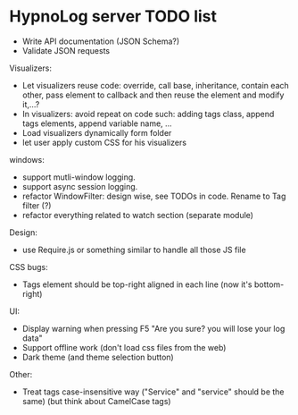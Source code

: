 HypnoLog server TODO list
================================

- Write API documentation (JSON Schema?)
- Validate JSON requests

Visualizers:
- Let visualizers reuse code: override, call base, inheritance, contain each
  other, pass element to callback and then reuse the element and modify it,...?
- In visualizers: avoid repeat on code such: adding tags class, append tags
  elements, append variable name, ... 
- Load visualizers dynamically form folder
- let user apply custom CSS for his visualizers

windows:
- support mutli-window logging.
- support async session logging.
- refactor WindowFilter: design wise, see TODOs in code. Rename to Tag filter (?)
- refactor everything related to watch section (separate module)

Design:
- use Require.js or something similar to handle all those JS file

CSS bugs:
- Tags element should be top-right aligned in each line (now it's bottom-right)

UI:
- Display warning when pressing F5 "Are you sure? you will lose your log data"
- Support offline work (don't load css files from the web)
- Dark theme (and theme selection button)

Other:
- Treat tags case-insensitive way ("Service" and "service" should be the same) (but think about CamelCase tags)



